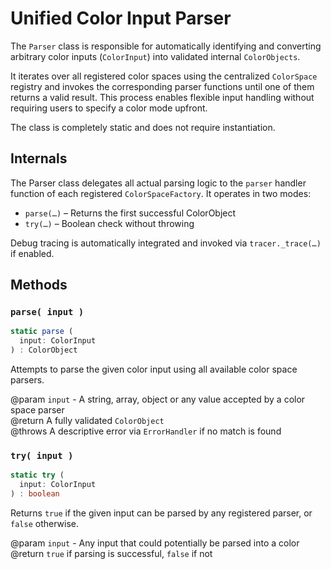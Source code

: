 # Unified Color Input Parser

The `Parser` class is responsible for automatically identifying and converting arbitrary color inputs (`ColorInput`) into validated internal `ColorObjects`.

It iterates over all registered color spaces using the centralized `ColorSpace` registry and invokes the corresponding parser functions until one of them returns a valid result. This process enables flexible input handling without requiring users to specify a color mode upfront.

The class is completely static and does not require instantiation.

## Internals

The Parser class delegates all actual parsing logic to the `parser` handler function of each registered `ColorSpaceFactory`. It operates in two modes:

- `parse(…)` – Returns the first successful ColorObject
- `try(…)` – Boolean check without throwing

Debug tracing is automatically integrated and invoked via `tracer._trace(…)` if enabled.

## Methods

### `parse( input )`

```ts
static parse (
  input: ColorInput
) : ColorObject
```

Attempts to parse the given color input using all available color space parsers.

@param `input` - A string, array, object or any value accepted by a color space parser  
@return A fully validated `ColorObject`  
@throws A descriptive error via `ErrorHandler` if no match is found

### `try( input )`

```ts
static try (
  input: ColorInput
) : boolean
```

Returns `true` if the given input can be parsed by any registered parser, or `false` otherwise.

@param `input` - Any input that could potentially be parsed into a color  
@return `true` if parsing is successful, `false` if not